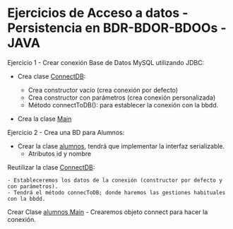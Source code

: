# Ejercicios de Acceso a datos - Persistencia en BDR-BDOR-BDOOs - JAVA


Ejercicio 1 - Crear conexión Base de Datos MySQL utilizando JDBC:

- Crea clase [ConnectDB](Propuesta_de_ejercicio_01/ConnectDB.java):
    - Crea constructor vacío (crea conexión por defecto)
    - Crea constructor con parámetros (crea conexión personalizada)
    - Método connectToDB(): para establecer la conexión con la bbdd.
    
- Crea la clase [Main](Propuesta_de_ejercicio_01/Main.java)

Ejercicio 2 - Crea una BD para Alumnos:

- Crear la clase [alumnos](Propuesta_de_ejercicio_02/Alumno.java), tendrá que implementar la interfaz serializable.
    - Atributos id y nombre

Reutilizar la clase [ConnectDB](Propuesta_de_ejercicio_02/ConnectDB.java):

    - Estableceremos los datos de la conexión (constructor por defecto y con parámetros).
    - Tendrá el método connecToDB; donde haremos las gestiones habituales con la bbdd.
    
Crear Clase [alumnos Main](Propuesta_de_ejercicio_02/Main.java)
    - Crearemos objeto connect para hacer la conexión.
    